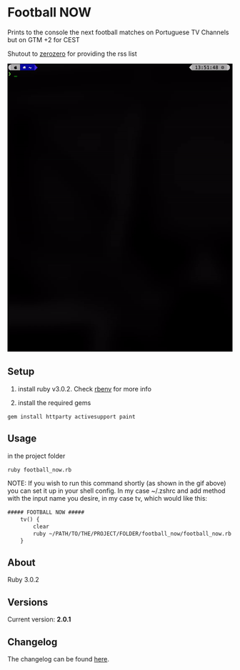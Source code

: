 # Football NOW

Prints to the console the next football matches on Portuguese TV Channels but on GTM +2 for CEST

Shutout to [zerozero](https://www.zerozero.pt/rss/zapping.php) for providing the rss list

![Demo gif](https://github.com/wmanica/football_now/blob/master/blob/preview.gif)

## Setup
1) install ruby v3.0.2. Check [rbenv](https://github.com/rbenv/rbenv) for more info

2) install the required gems
```
gem install httparty activesupport paint
```

## Usage

in the project folder
```
ruby football_now.rb
```
NOTE: If you wish to run this command shortly (as shown in the gif above) you can set it up in your shell config. In my case ~/.zshrc and add method with the input name you desire, in my case tv, which would like this:
```
##### FOOTBALL NOW #####
	tv() {
		clear
		ruby ~/PATH/TO/THE/PROJECT/FOLDER/football_now/football_now.rb
	}
```

## About

Ruby 3.0.2

## Versions

Current version: **2.0.1**

## Changelog

The changelog can be found [here](changelog.md).
